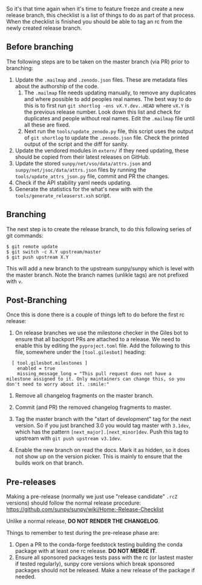 So it's that time again when it's time to feature freeze and create a new release branch, this checklist is a list of things to do as part of that process. When the checklist is finished you should be able to tag an rc from the newly created release branch.

## Before branching

The following steps are to be taken on the master branch (via PR) prior to branching:

1. Update the `.mailmap` and `.zenodo.json` files. These are metadata files about the authorship of the code. 
    1. The `.mailmap` file needs updating manually, to remove any duplicates and where possible to add peoples real names. The best way to do this is to first run `git shortlog -ens vX.Y.dev..HEAD` where `vX.Y` is the previous release number. Look down this list and check for duplicates and people without real names. Edit the `.mailmap` file until all these are fixed.
    2. Next run the `tools/update_zenodo.py` file, this script uses the output of `git shortlog` to update the `.zenodo.json` file. Check the printed output of the script and the diff for sanity.
1. Update the vendored modules in `extern/` if they need updating, these should be copied from their latest releases on GitHub.
1. Update the stored `sunpy/net/vso/data/attrs.json` and `sunpy/net/jsoc/data/attrs.json` files by running the `tools/update_attrs_json.py` file, commit and PR the changes.
1. Check if the API stability yaml needs updating.
1. Generate the statistics for the what's new with with the `tools/generate_releaserst.xsh` script.


## Branching

The next step is to create the release branch, to do this following series of git commands:

    $ git remote update
    $ git switch -c X.Y upstream/master
    $ git push upstream X.Y

This will add a new branch to the upstream sunpy/sunpy which is level with the master branch. Note the branch names (unlikle tags) are not prefixed with `v`.

## Post-Branching

Once this is done there is a couple of things left to do before the first rc release:

1. On release branches we use the milestone checker in the Giles bot to ensure that all backport PRs are attached to a release. We need to enable this by editing the `pyproject.toml` file. Add the following to this file, somewhere under the `[tool.gilesbot]` heading:

```
  [ tool.gilesbot.milestones ]
    enabled = true
    missing_message_long = "This pull request does not have a milestone assigned to it. Only maintainers can change this, so you don't need to worry about it. :smile:"
```

1. Remove all changelog fragments on the master branch.

1. Commit (and PR) the removed changelog fragments to master.

1. Tag the master branch with the "start of development" tag for the next version. So if you just branched 3.0 you would tag master with `3.1dev`, which has the pattern `[next_major].[next_minor]dev`. Push this tag to upstream with `git push upstream v3.1dev`.

1. Enable the new branch on read the docs. Mark it as hidden, so it does not show up on the version picker. This is mainly to ensure that the builds work on that branch.

## Pre-releases

Making a pre-release (normally we just use "release candidate" `.rcZ` versions) should follow the normal release procedure: https://github.com/sunpy/sunpy/wiki/Home:-Release-Checklist

Unlike a normal release, **DO NOT RENDER THE CHANGELOG**.

Things to remember to test during the pre-release phase are:

1. Open a PR to the conda-forge feedstock testing building the conda package with at least one rc release. **DO NOT MERGE IT**.
2. Ensure all sponsored packages tests pass with the rc (or lastest master if tested regularly), sunpy core versions which break sponsored packages should not be released. Make a new release of the package if needed.